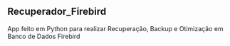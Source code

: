 ## Recuperador_Firebird
App feito em Python para realizar Recuperação, Backup e Otimização em Banco de Dados Firebird
